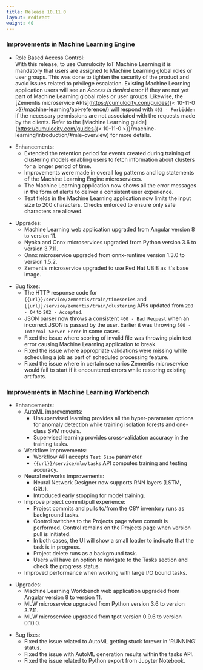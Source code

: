 ```yaml
---
title: Release 10.11.0
layout: redirect
weight: 40
---
```


### Improvements in Machine Learning Engine

* Role Based Access Control:\
With this release, to use Cumulocity IoT Machine Learning it is mandatory that users are assigned to Machine Learning global roles or user groups. This was done to tighten the security of the product and avoid issues related to privilege escalation. Existing Machine Learning application users will see an *Access is denied* error if they are not yet part of Machine Learning global roles or user groups. Likewise, the [Zementis microservice APIs](https://cumulocity.com/guides{{< 10-11-0 >}}/machine-learning/api-reference/) will respond with `403 - Forbidden` if the necessary permissions are not associated with the requests made by the clients. Refer to the [Machine Learning guide](https://cumulocity.com/guides{{< 10-11-0 >}}/machine-learning/introduction/#mle-overview) for more details.

- Enhancements:
  - Extended the retention period for events created during training of clustering models enabling users to fetch information about clusters for a longer period of time.
  - Improvements were made in overall log patterns and log statements of the Machine Learning Engine microservices.
  - The Machine Learning application now shows all the error messages in the form of alerts to deliver a consistent user experience.
  - Text fields in the Machine Learning application now limits the input size to 200 characters. Checks enforced to ensure only safe characters are allowed.

* Upgrades:
  * Machine Learning web application upgraded from Angular version 8 to version 11.
  * Nyoka and Onnx microservices upgraded from Python version 3.6 to version 3.7.11.
  * Onnx microservice upgraded from onnx-runtime version 1.3.0 to version 1.5.2.
  * Zementis microservice upgraded to use Red Hat UBI8 as it's base image.

- Bug fixes:
  - The HTTP response code for `{{url}}/service/zementis/train/timeseries` and `{{url}}/service/zementis/train/clustering` APIs updated from `200 - OK` to `202 - Accepted`.
  - JSON parser now throws a consistent `400 - Bad Request` when an incorrect JSON is passed by the user. Earlier it was throwing `500 - Internal Server Error` in some cases.
  - Fixed the issue where scoring of invalid file was throwing plain text error causing Machine Learning application to break.
  - Fixed the issue where appropriate validations were missing while scheduling a job as part of scheduled processing feature.
  - Fixed the issue where in certain scenarios Zementis microservice would fail to start if it encountered errors while restoring existing artifacts.


### Improvements in Machine Learning Workbench

- Enhancements:
  - AutoML improvements:
    - Unsupervised learning provides all the hyper-parameter options for anomaly detection while training isolation forests and one-class SVM models.
    - Supervised learning provides cross-validation accuracy in the training tasks.
  - Workflow improvements:
    - Workflow API accepts `Test Size` parameter.
    - `{{url}}/service/mlw/tasks` API computes training and testing accuracy.
  - Neural networks improvements:
    - Neural Network Designer now supports RNN layers (LSTM, GRU).
    - Introduced early stopping for model training.
  - Improve project commit/pull experience:
    - Project commits and pulls to/from the C8Y inventory runs as background tasks.
    - Control switches to the Projects page when commit is performed. Control remains on the Projects page when version pull is initiated.
    - In both cases, the UI will show a small loader to indicate that the task is in progress.
    - Project delete runs as a background task.
    - Users will have an option to navigate to the Tasks section and check the progress status.
  - Improved performance when working with large I/O bound tasks.

* Upgrades:
  * Machine Learning Workbench web application upgraded from Angular version 8 to version 11.
  * MLW microservice upgraded from Python version 3.6 to version 3.7.11.
  * MLW microservice upgraded from tpot version 0.9.6 to version 0.10.0.

- Bug fixes:
  - Fixed the issue related to AutoML getting stuck forever in 'RUNNING' status.
  - Fixed the issue with AutoML generation results within the tasks API.
  - Fixed the issue related to Python export from Jupyter Notebook.
